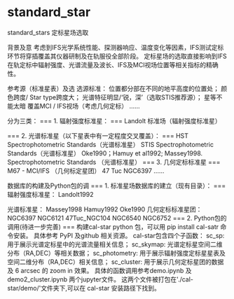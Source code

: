 # standard_star
 standard_stars
定标星场选取

背景及意
考虑到IFS光学系统性能、探测器响应、温度变化等因素，IFS测试定标环节将穿插覆盖其仪器研制及在轨服役全部阶段。 定标星场的选取直接影响到IFS在轨定标中辐射强度、光谱流量及波长、IFS及MCI视场位置等相关指标的精确性。

参考源（标准星表）及选
选源标准：
位置都分部在不同的地平高度的位置处；
颜色跨度/ Star type跨度大；
光谱特征明显/‘锐，深’（选取STIS推荐源）；
星等不能太暗
覆盖MCI / IFS视场（考虑几何定标）
......

分为三类：
=== 1. 辐射强度标准星： ===
Landolt 标准场（辐射强度标准星）

=== 2. 光谱标准星（以下星表中有一定程度交叉覆盖）： ===
HST Spectrophotometric Standards（光谱标准星）
STIS Spectrophotometric Standards（光谱标准星）
Oke1990；Hamuy et al1992; Massey1998. Spectrophotometric Standards （光谱标准星）
=== 3. 几何定标标准星 ===
M67 - MCI/IFS （几何标定星团）
47 Tuc
NGC6397
......


数据库的构建及Python包的调
=== 1. 标准星场数据库的建立（现有目录）： ===
辐射强度标准星：
Landolt1992

光谱标准星：
Massey1998
Hamuy1992
Oke1990
几何定标标准星团：
NGC6397
NGC6121
47Tuc_NGC104
NGC6540
NGC6752
=== 2. Python包的调用(待进一步完善) ===
构建cal-star python 包，可以用 pip install cal-satr 命令安装。 具体参考 PyPI 及github 相关资源。 cal-star包含四个子函数：
sc_sp: 用于展示光谱定标星中的光谱流量相关信息；
sc_skymap: 光谱定标星空间二维分布（RA,DEC）等相关数据；
sc_photometry: 用于展示辐射强度定标星星表及空间二维分布（RA,DEC）相关信息；
sc_cluster: 用于展示几何定标星团的数据及 6 arcsec 的 zoom in 效果。
具体的函数调用参考demo.ipynb 及 demo2_cluster.ipynb 两个jupyter文件。 这两个文件被打包在'./cal-star/demo/'文件夹下,可以在 cal-star 安装路径下找到。
